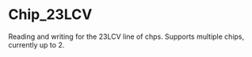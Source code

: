 # Chip_23LCV

Reading and writing for the 23LCV line of chps. Supports multiple chips, currently up to 2.
